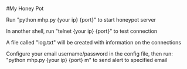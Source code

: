 #My Honey Pot

Run "python mhp.py {your ip} {port}" to start honeypot server 

In another shell, run "telnet {your ip} {port}" to test connection 

A file called "log.txt" will be created with information on the connections 

Configure your email username/password in the config file, then run: "python mhp.py {your ip} {port} m" to send alert to specified email
